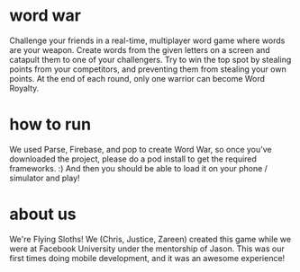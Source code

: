 # word war
Challenge your friends in a real-time, multiplayer word game where words are your weapon. Create words from the given letters on a screen and catapult them to one of your challengers. Try to win the top spot by stealing points from your competitors, and preventing them from stealing your own points. At the end of each round, only one warrior can become Word Royalty.

# how to run
We used Parse, Firebase, and pop to create Word War, so once you've downloaded the project, please do a pod install to get the required frameworks. :) And then you should be able to load it on your phone / simulator and play!

# about us
We're Flying Sloths! We (Chris, Justice, Zareen) created this game while we were at Facebook University under the mentorship of Jason. This was our first times doing mobile development, and it was an awesome experience!
